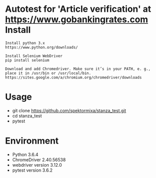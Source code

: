 Autotest for 'Article verification' at https://www.gobankingrates.com
Install
=======
    Install python 3.x
    https://www.python.org/downloads/
    
    Install Selenium WebDriver
    pip install selenium
    
    Download and add Chromedriver. Make sure it’s in your PATH, e. g., place it in /usr/bin or /usr/local/bin.
    https://sites.google.com/a/chromium.org/chromedriver/downloads
    

Usage
=====
 - git clone https://github.com/spektormixa/stanza_test.git
 - cd stanza_test
 - pytest
 

Environment
=====
- Python 3.6.4
- ChromeDriver 2.40.56538
- webdriver version 3.12.0
- pytest version 3.6.2
